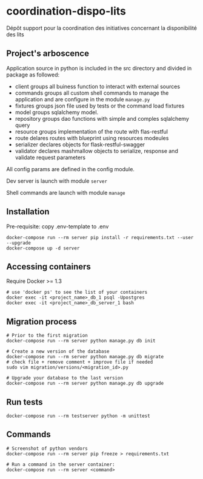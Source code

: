 # coordination-dispo-lits
Dépôt support pour la coordination des initiatives concernant la disponibilité des lits


## Project's arboscence

Application source in python is included in the src directory and divided in package as followed:
   - client groups all buiness function to interact with external sources
   - commands groups all custom shell commands to manage the application and are configure in the module `manage.py`
   - fixtures groups json file used by tests or the command load fixtures
   - model groups sqlalchemy model.
   - repository groups dao functions with simple and comples sqlalchemy query
   - resource groups implementation of the route with flas-restful
   - route delares routes with blueprint using resources modeules
   - serializer declares objects for flask-restful-swagger
   - validator declares mashmallow objects to serialize, response and validate request parameters

All config params are defined in the config module.

Dev server is launch with module `server`

Shell commands are launch with module `manage`


## Installation

Pre-requisite: copy .env-template to .env

```
docker-compose run --rm server pip install -r requirements.txt --user --upgrade
docker-compose up -d server
```

## Accessing containers

Require Docker >= 1.3

```shell
# use 'docker ps' to see the list of your containers
docker exec -it <project_name>_db_1 psql -Upostgres
docker exec -it <project_name>_db_server_1 bash
```

## Migration process

```shell
# Prior to the first migration
docker-compose run --rm server python manage.py db init

# Create a new version of the database
docker-compose run --rm server python manage.py db migrate
# check file + remove comment + improve file if needed
sudo vim migration/versions/<migration_id>.py

# Upgrade your database to the last version
docker-compose run --rm server python manage.py db upgrade
```

## Run tests

```shell
docker-compose run --rm testserver python -m unittest
```

## Commands

```shell
# Screenshot of python vendors
docker-compose run --rm server pip freeze > requirements.txt

# Run a command in the server container:
docker-compose run --rm server <command>
```

